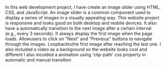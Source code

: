  In this web development project, I have create an image slider using HTML, CSS, and JavaScript. An image slider is a common component used to display a series of images in a visually appealing way.
This website project is responsive and looks good on both desktop and mobile
 devices.
It also have a  automatically transition to the next image after a certain interval (e.g., every 3 seconds).
It always display the first image when the page loads.
Allowusers to click on "Next" and "Previous" buttons to navigate through the images.
 Loopbacktothe first image after reaching the last one.
I also included a video as a background so the website looks cool and different
I also inculded a animation using 'clip-path' css property in automatic and manual transition
